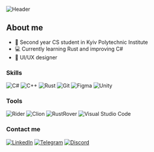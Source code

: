 ![Header](assets/banner.gif)

## About me

- 📓 Second year CS student in Kyiv Polytechnic Institute
- 💻 Currently learning Rust and improving C#
- 🎨 UI/UX designer

### Skills

![C#](https://img.shields.io/badge/-C%23-000000?style=flat&logo=c-sharp)
![C++](https://img.shields.io/badge/-C%2B%2B-000000?style=flat&logo=c%2B%2B)
![Rust](https://img.shields.io/badge/-Rust-000000?style=flat&logo=rust)
![Git](https://img.shields.io/badge/-Git-000000?style=flat&logo=git)
![Figma](https://img.shields.io/badge/-Figma-000000?style=flat&logo=figma)
![Unity](https://img.shields.io/badge/-Unity-000000?style=flat&logo=unity)

### Tools
![Rider](https://img.shields.io/badge/-Rider-000000?style=flat&logo=rider)
![Clion](https://img.shields.io/badge/-Clion-000000?style=flat&logo=clion)
![RustRover](https://img.shields.io/badge/-RustRover-000000?style=flat&logo=rust)
![Visual Studio Code](https://img.shields.io/badge/-Visual%20Studio%20Code-000000?style=flat&logo=visual-studio-code)

### Contact me

[![LinkedIn](https://img.shields.io/badge/-LinkedIn-000000?style=flat&logo=linkedin)](https://www.linkedin.com/in/maksym-perekhodko/)
[![Telegram](https://img.shields.io/badge/-Telegram-000000?style=flat&logo=telegram)](https://t.me/m_kerber)
[![Discord](https://img.shields.io/badge/-Discord-7289DA?style=flat&logo=discord&logoColor=white)](https://discordapp.com/users/kinqbert)